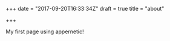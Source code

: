 +++
date = "2017-09-20T16:33:34Z"
draft = true
title = "about"

+++
My first page using appernetic!
